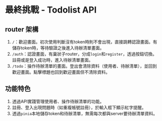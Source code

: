# 最終挑戰 - Todolist API

## router 架構

1. `/`：歡迎畫面。初次使用判斷沒有token時則不會出現，直接跳轉認證畫面。有儲存token時，等待驗證之後進入待辦清單畫面。
1. `/auth`：認證畫面，有巢狀子router，分成`login`和`register`，透過按鈕切換。註冊或是登入成功時，進入待辦清單畫面。
1. `/todo`：操作待辦清單的畫面。登出會清除資料（使用者、待辦清單），並回到歡迎畫面。點擊標題也回到歡迎畫面但不清除資料。

## 功能特色

1. 透過API實踐管理使用者、操作待辦清單的功能。
1. 註冊、登入出現問題時（如重複帳號註冊），於輸入框下顯示紅字提醒。
1. 透過`pinia`本地儲存token和待辦清單，無需每次都與server要待辦清單資料。
